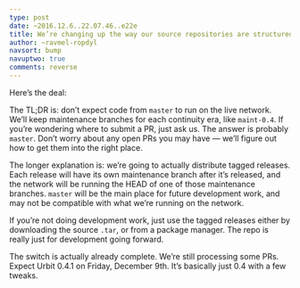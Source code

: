 ```yaml
---
type: post
date: ~2016.12.6..22.07.46..e22e
title: We’re changing up the way our source repositories are structured
author: ~ravmel-ropdyl
navsort: bump
navuptwo: true
comments: reverse
---
```


Here’s the deal:

The TL;DR is: don’t expect code from `master` to run on the live network.  We’ll keep maintenance branches for each continuity era, like `maint-0.4`.  If you’re wondering where to submit a PR, just ask us.  The answer is probably `master`.  Don’t worry about any open PRs you may have — we’ll figure out how to get them into the right place.  

The longer explanation is: we’re going to actually distribute tagged releases.  Each release will have its own maintenance branch after it’s released, and the network will be running the HEAD of one of those maintenance branches.  `master` will be the main place for future development work, and may not be compatible with what we’re running on the network.  

If you’re not doing development work, just use the tagged releases either by downloading the source `.tar`, or from a package manager.  The repo is really just for development going forward.

The switch is actually already complete.  We’re still processing some PRs.  Expect Urbit 0.4.1 on Friday, December 9th.  It’s basically just 0.4 with a few tweaks.